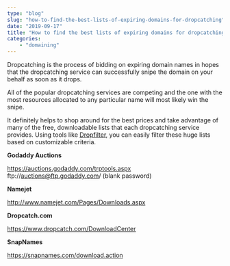 ```yaml
---
type: "blog"
slug: "how-to-find-the-best-lists-of-expiring-domains-for-dropcatching"
date: "2019-09-17"
title: "How to find the best lists of expiring domains for dropcatching"
categories:
	- "domaining"
---
```

Dropcatching is the process of bidding on expiring domain names in hopes that the dropcatching service can successfully snipe the domain on your behalf as soon as it drops.

All of the popular dropcatching services are competing and the one with the most resources allocated to any particular name will most likely win the snipe.

It definitely helps to shop around for the best prices and take advantage of many of the free, downloadable lists that each dropcatching service provides. Using tools like [Dropfilter](https://github.com/crock/dropfilter), you can easily filter these huge lists based on customizable criteria.

**Godaddy Auctions**

https://auctions.godaddy.com/trptools.aspx
ftp://auctions@ftp.godaddy.com/ (blank password)

**Namejet**

http://www.namejet.com/Pages/Downloads.aspx

**Dropcatch.com**

https://www.dropcatch.com/DownloadCenter

**SnapNames**

https://snapnames.com/download.action
